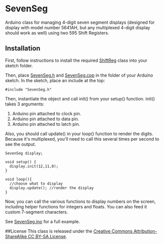 # SevenSeg
Arduino class for managing 4-digit seven segment displays (designed for display with model number 5641AH, but any multiplexed 4-digit display should work as well) using two 595 Shift Registers.

## Installation
First, follow instructions to install the required [ShiftReg](https://github.com/CSchank/ShiftReg) class into your sketch folder.

Then, place [SevenSeg.h](SevenSeg.h) and [SevenSeg.cpp](SevenSeg.cpp) in the folder of your Arduino sketch. In the sketch, place an include at the top:
```arduino
#include "SevenSeg.h"
```
Then, instantiate the object and call init() from your setup() function. init() takes 3 arguments:

1. Arduino pin attached to clock pin.
2. Arduino pin attached to data pin.
3. Arduino pin attached to latch pin.

Also, you should call update() in your loop() function to render the digits. Because it's multiplexed, you'll need to call this several times per second to see the output.
```arduino
SevenSeg display;

void setup() {
  display.init(12,11,8);
}

void loop(){
  //choose what to display
  display.update(); //render the display
}
```
Now, you can call the various functions to display numbers on the screen, including helper functions for integers and floats. You can also feed it custom 7-segment characters.

See [SevenSeg.ino](https://github.com/CSchank/SevenSeg/blob/master/SevenSeg.ino) for a full example.

##License
This class is released under the [Creative Commons Attribution-ShareAlike CC BY-SA License](https://creativecommons.org/licenses/by-sa/4.0/deed.en).
